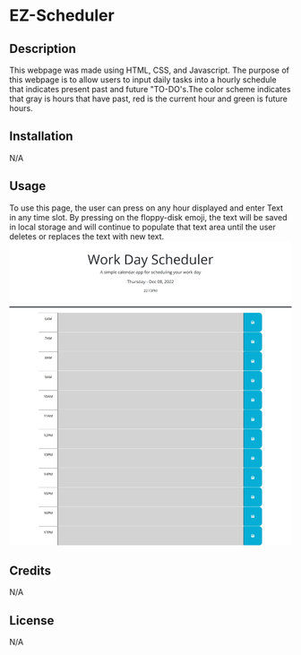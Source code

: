 # EZ-Scheduler

## Description

This webpage was made using HTML, CSS, and Javascript. The purpose of this webpage is to allow users to input daily tasks into a hourly schedule that indicates present past and future "TO-DO's.The color scheme indicates that gray is hours that have past, red is the current hour and green is future hours.

## Installation

N/A

## Usage

To use this page, the user can press on any hour displayed and enter Text in any time slot. By pressing on the floppy-disk emoji, the text will be saved in local storage and will continue to populate that text area until the user deletes or replaces the text with new text. 
   ![Screenshot of webpage](./assets/images/EZ-Scheduler-Img.jpeg)

## Credits

N/A

## License

N/A